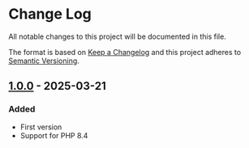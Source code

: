 # Change Log
All notable changes to this project will be documented in this file.

The format is based on [Keep a Changelog](http://keepachangelog.com/)
and this project adheres to [Semantic Versioning](http://semver.org/).

## [1.0.0] - 2025-03-21
### Added
- First version
- Support for PHP 8.4

[1.0.0]: https://github.com/middlewares/csv-payload/releases/tag/v1.0.0
